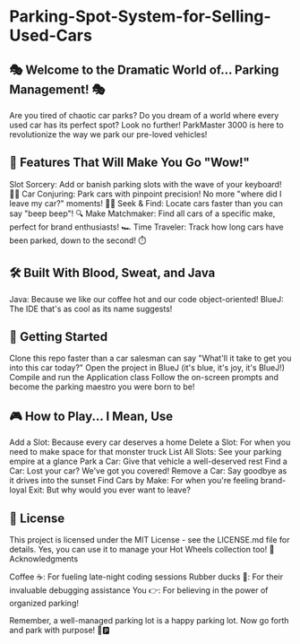 # Parking-Spot-System-for-Selling-Used-Cars

## 🎭 Welcome to the Dramatic World of... Parking Management! 🎭
Are you tired of chaotic car parks? Do you dream of a world where every used car has its perfect spot? Look no further! ParkMaster 3000 is here to revolutionize the way we park our pre-loved vehicles!

## 🌟 Features That Will Make You Go "Wow!"

Slot Sorcery: Add or banish parking slots with the wave of your keyboard! 🧙‍♂️
Car Conjuring: Park cars with pinpoint precision! No more "where did I leave my car?" moments! 🚙💨
Seek & Find: Locate cars faster than you can say "beep beep"! 🔍
Make Matchmaker: Find all cars of a specific make, perfect for brand enthusiasts! 🏎️
Time Traveler: Track how long cars have been parked, down to the second! ⏱️

## 🛠️ Built With Blood, Sweat, and Java

Java: Because we like our coffee hot and our code object-oriented!
BlueJ: The IDE that's as cool as its name suggests!

## 🚀 Getting Started

Clone this repo faster than a car salesman can say "What'll it take to get you into this car today?"
Open the project in BlueJ (it's blue, it's joy, it's BlueJ!)
Compile and run the Application class
Follow the on-screen prompts and become the parking maestro you were born to be!

## 🎮 How to Play... I Mean, Use

Add a Slot: Because every car deserves a home
Delete a Slot: For when you need to make space for that monster truck
List All Slots: See your parking empire at a glance
Park a Car: Give that vehicle a well-deserved rest
Find a Car: Lost your car? We've got you covered!
Remove a Car: Say goodbye as it drives into the sunset
Find Cars by Make: For when you're feeling brand-loyal
Exit: But why would you ever want to leave?

## 📜 License
This project is licensed under the MIT License - see the LICENSE.md file for details. Yes, you can use it to manage your Hot Wheels collection too!
🙏 Acknowledgments

Coffee ☕: For fueling late-night coding sessions
Rubber ducks 🦆: For their invaluable debugging assistance
You 👉: For believing in the power of organized parking!

Remember, a well-managed parking lot is a happy parking lot. Now go forth and park with purpose! 🚀🅿️
